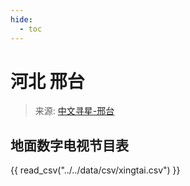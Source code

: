 ```yaml
---
hide:
  - toc
---
```


# 河北 邢台

> 来源: [中文寻星-邢台](http://dtmb.saoing.com/xingtai.htm)

## 地面数字电视节目表

{{ read_csv("../../data/csv/xingtai.csv") }}
